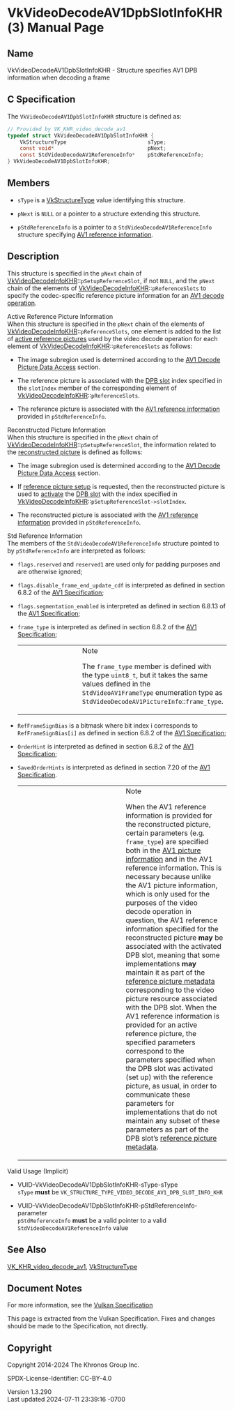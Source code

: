 # VkVideoDecodeAV1DpbSlotInfoKHR(3) Manual Page

## Name

VkVideoDecodeAV1DpbSlotInfoKHR - Structure specifies AV1 DPB information
when decoding a frame



## <a href="#_c_specification" class="anchor"></a>C Specification

The `VkVideoDecodeAV1DpbSlotInfoKHR` structure is defined as:

``` c
// Provided by VK_KHR_video_decode_av1
typedef struct VkVideoDecodeAV1DpbSlotInfoKHR {
    VkStructureType                          sType;
    const void*                              pNext;
    const StdVideoDecodeAV1ReferenceInfo*    pStdReferenceInfo;
} VkVideoDecodeAV1DpbSlotInfoKHR;
```

## <a href="#_members" class="anchor"></a>Members

- `sType` is a [VkStructureType](https://registry.khronos.org/vulkan/specs/1.3-extensions/man/html/VkStructureType.html) value identifying
  this structure.

- `pNext` is `NULL` or a pointer to a structure extending this
  structure.

- `pStdReferenceInfo` is a pointer to a `StdVideoDecodeAV1ReferenceInfo`
  structure specifying <a
  href="https://registry.khronos.org/vulkan/specs/1.3-extensions/html/vkspec.html#decode-av1-reference-info"
  target="_blank" rel="noopener">AV1 reference information</a>.

## <a href="#_description" class="anchor"></a>Description

This structure is specified in the `pNext` chain of
[VkVideoDecodeInfoKHR](https://registry.khronos.org/vulkan/specs/1.3-extensions/man/html/VkVideoDecodeInfoKHR.html)::`pSetupReferenceSlot`,
if not `NULL`, and the `pNext` chain of the elements of
[VkVideoDecodeInfoKHR](https://registry.khronos.org/vulkan/specs/1.3-extensions/man/html/VkVideoDecodeInfoKHR.html)::`pReferenceSlots` to
specify the codec-specific reference picture information for an <a
href="https://registry.khronos.org/vulkan/specs/1.3-extensions/html/vkspec.html#decode-av1"
target="_blank" rel="noopener">AV1 decode operation</a>.

Active Reference Picture Information  
When this structure is specified in the `pNext` chain of the elements of
[VkVideoDecodeInfoKHR](https://registry.khronos.org/vulkan/specs/1.3-extensions/man/html/VkVideoDecodeInfoKHR.html)::`pReferenceSlots`,
one element is added to the list of <a
href="https://registry.khronos.org/vulkan/specs/1.3-extensions/html/vkspec.html#decode-active-reference-picture-info"
target="_blank" rel="noopener">active reference pictures</a> used by the
video decode operation for each element of
[VkVideoDecodeInfoKHR](https://registry.khronos.org/vulkan/specs/1.3-extensions/man/html/VkVideoDecodeInfoKHR.html)::`pReferenceSlots` as
follows:

- The image subregion used is determined according to the <a
  href="https://registry.khronos.org/vulkan/specs/1.3-extensions/html/vkspec.html#decode-av1-picture-data-access"
  target="_blank" rel="noopener">AV1 Decode Picture Data Access</a>
  section.

- The reference picture is associated with the <a
  href="https://registry.khronos.org/vulkan/specs/1.3-extensions/html/vkspec.html#dpb-slot"
  target="_blank" rel="noopener">DPB slot</a> index specified in the
  `slotIndex` member of the corresponding element of
  [VkVideoDecodeInfoKHR](https://registry.khronos.org/vulkan/specs/1.3-extensions/man/html/VkVideoDecodeInfoKHR.html)::`pReferenceSlots`.

- The reference picture is associated with the <a
  href="https://registry.khronos.org/vulkan/specs/1.3-extensions/html/vkspec.html#decode-av1-reference-info"
  target="_blank" rel="noopener">AV1 reference information</a> provided
  in `pStdReferenceInfo`.

<!-- -->

Reconstructed Picture Information  
When this structure is specified in the `pNext` chain of
[VkVideoDecodeInfoKHR](https://registry.khronos.org/vulkan/specs/1.3-extensions/man/html/VkVideoDecodeInfoKHR.html)::`pSetupReferenceSlot`,
the information related to the <a
href="https://registry.khronos.org/vulkan/specs/1.3-extensions/html/vkspec.html#decode-reconstructed-picture-info"
target="_blank" rel="noopener">reconstructed picture</a> is defined as
follows:

- The image subregion used is determined according to the <a
  href="https://registry.khronos.org/vulkan/specs/1.3-extensions/html/vkspec.html#decode-av1-picture-data-access"
  target="_blank" rel="noopener">AV1 Decode Picture Data Access</a>
  section.

- If <a
  href="https://registry.khronos.org/vulkan/specs/1.3-extensions/html/vkspec.html#decode-av1-ref-pic-setup"
  target="_blank" rel="noopener">reference picture setup</a> is
  requested, then the reconstructed picture is used to <a
  href="https://registry.khronos.org/vulkan/specs/1.3-extensions/html/vkspec.html#dpb-slot-states"
  target="_blank" rel="noopener">activate</a> the <a
  href="https://registry.khronos.org/vulkan/specs/1.3-extensions/html/vkspec.html#dpb-slot"
  target="_blank" rel="noopener">DPB slot</a> with the index specified
  in
  [VkVideoDecodeInfoKHR](https://registry.khronos.org/vulkan/specs/1.3-extensions/man/html/VkVideoDecodeInfoKHR.html)::`pSetupReferenceSlot->slotIndex`.

- The reconstructed picture is associated with the <a
  href="https://registry.khronos.org/vulkan/specs/1.3-extensions/html/vkspec.html#decode-av1-reference-info"
  target="_blank" rel="noopener">AV1 reference information</a> provided
  in `pStdReferenceInfo`.

<!-- -->

Std Reference Information  
The members of the `StdVideoDecodeAV1ReferenceInfo` structure pointed to
by `pStdReferenceInfo` are interpreted as follows:

- `flags.reserved` and `reserved1` are used only for padding purposes
  and are otherwise ignored;

- `flags.disable_frame_end_update_cdf` is interpreted as defined in
  section 6.8.2 of the <a
  href="https://registry.khronos.org/vulkan/specs/1.3-extensions/html/vkspec.html#aomedia-av1"
  target="_blank" rel="noopener">AV1 Specification</a>;

- `flags.segmentation_enabled` is interpreted as defined in section
  6.8.13 of the <a
  href="https://registry.khronos.org/vulkan/specs/1.3-extensions/html/vkspec.html#aomedia-av1"
  target="_blank" rel="noopener">AV1 Specification</a>;

- `frame_type` is interpreted as defined in section 6.8.2 of the <a
  href="https://registry.khronos.org/vulkan/specs/1.3-extensions/html/vkspec.html#aomedia-av1"
  target="_blank" rel="noopener">AV1 Specification</a>;

  <table>
  <colgroup>
  <col style="width: 50%" />
  <col style="width: 50%" />
  </colgroup>
  <tbody>
  <tr>
  <td class="icon"><em></em></td>
  <td class="content">Note
  <p>The <code>frame_type</code> member is defined with the type
  <code>uint8_t</code>, but it takes the same values defined in the
  <code>StdVideoAV1FrameType</code> enumeration type as
  <code>StdVideoDecodeAV1PictureInfo</code>::<code>frame_type</code>.</p></td>
  </tr>
  </tbody>
  </table>

- `RefFrameSignBias` is a bitmask where bit index i corresponds to
  `RefFrameSignBias[i]` as defined in section 6.8.2 of the <a
  href="https://registry.khronos.org/vulkan/specs/1.3-extensions/html/vkspec.html#aomedia-av1"
  target="_blank" rel="noopener">AV1 Specification</a>;

- `OrderHint` is interpreted as defined in section 6.8.2 of the <a
  href="https://registry.khronos.org/vulkan/specs/1.3-extensions/html/vkspec.html#aomedia-av1"
  target="_blank" rel="noopener">AV1 Specification</a>;

- `SavedOrderHints` is interpreted as defined in section 7.20 of the <a
  href="https://registry.khronos.org/vulkan/specs/1.3-extensions/html/vkspec.html#aomedia-av1"
  target="_blank" rel="noopener">AV1 Specification</a>.

  <table>
  <colgroup>
  <col style="width: 50%" />
  <col style="width: 50%" />
  </colgroup>
  <tbody>
  <tr>
  <td class="icon"><em></em></td>
  <td class="content">Note
  <p>When the AV1 reference information is provided for the reconstructed
  picture, certain parameters (e.g. <code>frame_type</code>) are specified
  both in the <a
  href="https://registry.khronos.org/vulkan/specs/1.3-extensions/html/vkspec.html#decode-av1-picture-info"
  target="_blank" rel="noopener">AV1 picture information</a> and in the
  AV1 reference information. This is necessary because unlike the AV1
  picture information, which is only used for the purposes of the video
  decode operation in question, the AV1 reference information specified
  for the reconstructed picture <strong>may</strong> be associated with
  the activated DPB slot, meaning that some implementations
  <strong>may</strong> maintain it as part of the <a
  href="https://registry.khronos.org/vulkan/specs/1.3-extensions/html/vkspec.html#reference-metadata"
  target="_blank" rel="noopener">reference picture metadata</a>
  corresponding to the video picture resource associated with the DPB
  slot. When the AV1 reference information is provided for an active
  reference picture, the specified parameters correspond to the parameters
  specified when the DPB slot was activated (set up) with the reference
  picture, as usual, in order to communicate these parameters for
  implementations that do not maintain any subset of these parameters as
  part of the DPB slot’s <a
  href="https://registry.khronos.org/vulkan/specs/1.3-extensions/html/vkspec.html#reference-metadata"
  target="_blank" rel="noopener">reference picture metadata</a>.</p></td>
  </tr>
  </tbody>
  </table>

Valid Usage (Implicit)

- <a href="#VUID-VkVideoDecodeAV1DpbSlotInfoKHR-sType-sType"
  id="VUID-VkVideoDecodeAV1DpbSlotInfoKHR-sType-sType"></a>
  VUID-VkVideoDecodeAV1DpbSlotInfoKHR-sType-sType  
  `sType` **must** be
  `VK_STRUCTURE_TYPE_VIDEO_DECODE_AV1_DPB_SLOT_INFO_KHR`

- <a
  href="#VUID-VkVideoDecodeAV1DpbSlotInfoKHR-pStdReferenceInfo-parameter"
  id="VUID-VkVideoDecodeAV1DpbSlotInfoKHR-pStdReferenceInfo-parameter"></a>
  VUID-VkVideoDecodeAV1DpbSlotInfoKHR-pStdReferenceInfo-parameter  
  `pStdReferenceInfo` **must** be a valid pointer to a valid
  `StdVideoDecodeAV1ReferenceInfo` value

## <a href="#_see_also" class="anchor"></a>See Also

[VK_KHR_video_decode_av1](https://registry.khronos.org/vulkan/specs/1.3-extensions/man/html/VK_KHR_video_decode_av1.html),
[VkStructureType](https://registry.khronos.org/vulkan/specs/1.3-extensions/man/html/VkStructureType.html)

## <a href="#_document_notes" class="anchor"></a>Document Notes

For more information, see the <a
href="https://registry.khronos.org/vulkan/specs/1.3-extensions/html/vkspec.html#VkVideoDecodeAV1DpbSlotInfoKHR"
target="_blank" rel="noopener">Vulkan Specification</a>

This page is extracted from the Vulkan Specification. Fixes and changes
should be made to the Specification, not directly.

## <a href="#_copyright" class="anchor"></a>Copyright

Copyright 2014-2024 The Khronos Group Inc.

SPDX-License-Identifier: CC-BY-4.0

Version 1.3.290  
Last updated 2024-07-11 23:39:16 -0700
